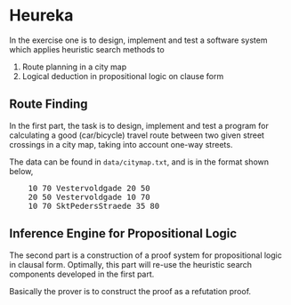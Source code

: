 Heureka
===

In the exercise one is to design, implement and test a software system which applies heuristic search methods to

1. Route planning in a city map
2. Logical deduction in propositional logic on clause form


## Route Finding
In the first part, the task is to design, implement and test a program for calculating a good (car/bicycle) travel route between two given street crossings in a city map, taking into account one-way streets.

The data can be found in `data/citymap.txt`, and is in the format shown below,

<pre>
    10 70 Vestervoldgade 20 50
    20 50 Vestervoldgade 10 70
    10 70 SktPedersStraede 35 80
</pre>


## Inference Engine for Propositional Logic
The second part is a construction of a proof system for propositional logic in clausal form. Optimally, this part will re-use the heuristic search components developed in the first part.

Basically the prover is to construct the proof as a refutation proof.
